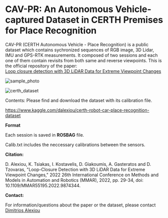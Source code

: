 # CAV-PR: An Autonomous Vehicle-captured Dataset in CERTH Premises for Place Recognition
CAV-PR (CERTH Autonomous Vehicle - Place Recognition) is a public dataset which contains sychronized sequences of RGB image, 3D Lidar, IMU and GPS-RTK measurements. It composed of two sessions and each one of them contain revisits from both same and reverse viewpoints. This is the official repository of the paper:  
[Loop closure detection with 3D LiDAR Data for Extreme Viewpoint Changes](https://ieeexplore.ieee.org/document/9874344)

![sample_photo](https://user-images.githubusercontent.com/74976921/156362804-c8322ca5-36d2-49c9-b22b-c52dda700f10.png)




![certh_dataset](https://user-images.githubusercontent.com/74976921/156171270-02e3c2e7-2d18-48c9-a65b-9f32c1e52655.png)



Contents: Please find and download the dataset with its calibration file.


https://www.kaggle.com/dalexiou/certh-robot-car-place-recognition-dataset 

<b>Format</b>

Each session is saved in <b>ROSBAG</b> file. 

Calib.txt includes the neccessary calibrations between the sensors.


<b>Citation:</b>

D. Alexiou, K. Tsiakas, I. Kostavelis, D. Giakoumis, A. Gasteratos and D. Tzovaras, "Loop-Closure Detection with 3D LiDAR Data for Extreme Viewpoint Changes," 2022 26th International Conference on Methods and Models in Automation and Robotics (MMAR), 2022, pp. 29-34, doi: 10.1109/MMAR55195.2022.9874344.

<b>Contact:</b>

For information/questions about the paper or the dataset, please contact
[Dimitrios Alexiou](mailto:dalexiou@iti.gr)
